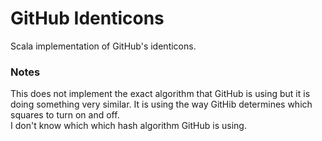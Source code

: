GitHub Identicons
=================

Scala implementation of GitHub's identicons.

### Notes

This does not implement the exact algorithm that GitHub is using but it is doing something very 
similar.  It is using the way GitHib determines which squares to turn on and off.  
I don't know which which hash algorithm GitHub is using.

